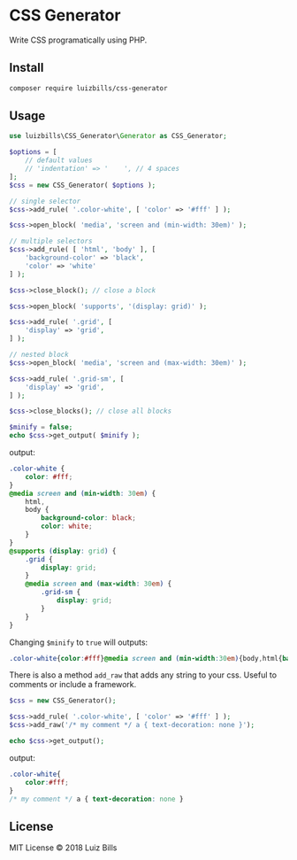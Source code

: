 # CSS Generator

Write CSS programatically using PHP.

## Install

```bash
composer require luizbills/css-generator
```

## Usage

```php
use luizbills\CSS_Generator\Generator as CSS_Generator;

$options = [
    // default values
    // 'indentation' => '    ', // 4 spaces
];
$css = new CSS_Generator( $options );

// single selector
$css->add_rule( '.color-white', [ 'color' => '#fff' ] );

$css->open_block( 'media', 'screen and (min-width: 30em)' );

// multiple selectors
$css->add_rule( [ 'html', 'body' ], [
    'background-color' => 'black',
    'color' => 'white'
] );

$css->close_block(); // close a block

$css->open_block( 'supports', '(display: grid)' );

$css->add_rule( '.grid', [
    'display' => 'grid',
] );

// nested block
$css->open_block( 'media', 'screen and (max-width: 30em)' );

$css->add_rule( '.grid-sm', [
    'display' => 'grid',
] );

$css->close_blocks(); // close all blocks

$minify = false;
echo $css->get_output( $minify );
```

output:
```css
.color-white {
    color: #fff;
}
@media screen and (min-width: 30em) {
    html,
    body {
        background-color: black;
        color: white;
    }
}
@supports (display: grid) {
    .grid {
        display: grid;
    }
    @media screen and (max-width: 30em) {
        .grid-sm {
            display: grid;
        }
    }
}
```

Changing `$minify` to `true` will outputs:
```css
.color-white{color:#fff}@media screen and (min-width:30em){body,html{background-color:#000;color:#fff}}@supports (display:grid){.grid{display:grid}@media screen and (max-width:30em){.grid-sm{display:grid}}}
```

There is also a method `add_raw` that adds any string to your css. Useful to comments or include a framework.
```php
$css = new CSS_Generator();

$css->add_rule( '.color-white', [ 'color' => '#fff' ] );
$css->add_raw('/* my comment */ a { text-decoration: none }');

echo $css->get_output();
```

output:
```css
.color-white{
	color:#fff;
}
/* my comment */ a { text-decoration: none }
```

## License
MIT License &copy; 2018 Luiz Bills
